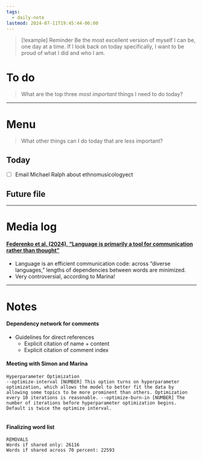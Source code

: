 ```yaml
---
tags:
  - daily-note
lastmod: 2024-07-11T19:45:44-06:00
---
```

>[!example] Reminder
>Be the most excellent version of myself I can be, one day at a time. If I look back on today specifically, I want to be proud of what I did and who I am.

# To do

> What are the top three *most important* things I need to do today?



----
# Menu

> What other things can I do today that are less important?
## Today

- [ ] Email Michael Ralph about ethnomusicologyect

## Future file

---
# Media log

#### [Federenko et al. (2024), “Language is primarily a tool for communication rather than thought”](https://doi.org/10.1038/s41586-024-07522-w)

- Language is an efficient communication code: across “diverse languages,” lengths of dependencies between words are minimized.
- Very controversial, according to Marina!

---
# Notes

#### Dependency network for comments

- Guidelines for direct references
	- Explicit citation of name + content
	- Explicit citation of comment index

#### Meeting with Simon and Marina

```
Hyperparameter Optimization
--optimize-interval [NUMBER] This option turns on hyperparameter optimization, which allows the model to better fit the data by allowing some topics to be more prominent than others. Optimization every 10 iterations is reasonable. --optimize-burn-in [NUMBER] The number of iterations before hyperparameter optimization begins. Default is twice the optimize interval.


```

#### Finalizing word list

```
REMOVALS
Words if shared only: 26116
Words if shared across 70 percent: 22593
```